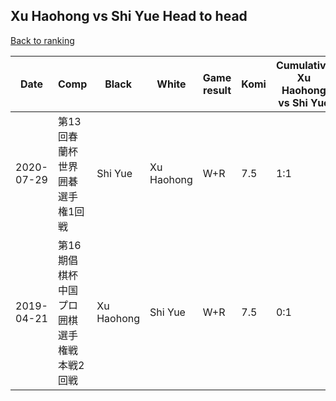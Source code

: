 ## Xu Haohong vs Shi Yue Head to head

[Back to ranking](../../index.md)




| **Date** | **Comp** | **Black** | **White** | **Game result** | **Komi** | **Cumulative Xu Haohong vs Shi Yue** | **Xu Haohong streak** | **Shi Yue streak** | 
| --- | --- | --- | --- | --- | --- | --- | --- | --- |
| 2020-07-29 | 第13回春蘭杯世界囲碁選手権1回戦 | Shi Yue | Xu Haohong | W+R | 7.5 | 1:1 | 1 | 0 | 
| 2019-04-21 | 第16期倡棋杯中国プロ囲棋選手権戦本戦2回戦 | Xu Haohong | Shi Yue | W+R | 7.5 | 0:1 | 0 | 1 |




